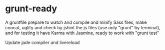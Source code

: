 grunt-ready
===========

A gruntfile prepare to watch and compile and minify Sass files, make concat, uglify and check by jshint the js files (use only "grunt" by terminal), and for testing it have Karma with Jasmine, ready to work with "grunt test"

Update jade compiler and livereload

